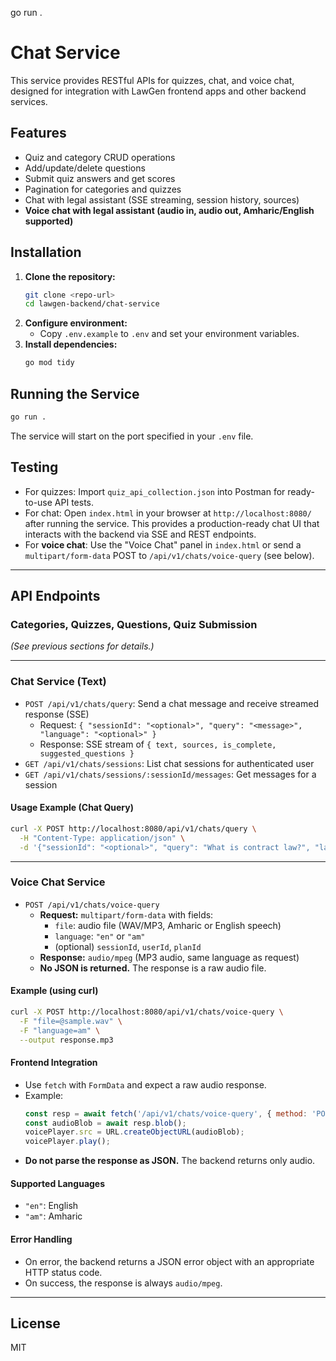 go run .

# Chat Service

This service provides RESTful APIs for quizzes, chat, and voice chat, designed for integration with LawGen frontend apps and other backend services.

## Features
- Quiz and category CRUD operations
- Add/update/delete questions
- Submit quiz answers and get scores
- Pagination for categories and quizzes
- Chat with legal assistant (SSE streaming, session history, sources)
- **Voice chat with legal assistant (audio in, audio out, Amharic/English supported)**

## Installation
1. **Clone the repository:**
   ```bash
   git clone <repo-url>
   cd lawgen-backend/chat-service
   ```
2. **Configure environment:**
   - Copy `.env.example` to `.env` and set your environment variables.
3. **Install dependencies:**
   ```bash
   go mod tidy
   ```

## Running the Service
```bash
go run .
```
The service will start on the port specified in your `.env` file.

## Testing
- For quizzes: Import `quiz_api_collection.json` into Postman for ready-to-use API tests.
- For chat: Open `index.html` in your browser at `http://localhost:8080/` after running the service. This provides a production-ready chat UI that interacts with the backend via SSE and REST endpoints.
- For **voice chat**: Use the "Voice Chat" panel in `index.html` or send a `multipart/form-data` POST to `/api/v1/chats/voice-query` (see below).

---

## API Endpoints

### Categories, Quizzes, Questions, Quiz Submission
*(See previous sections for details.)*

---

### Chat Service (Text)
- `POST /api/v1/chats/query`: Send a chat message and receive streamed response (SSE)
  - Request: `{ "sessionId": "<optional>", "query": "<message>", "language": "<optional>" }`
  - Response: SSE stream of `{ text, sources, is_complete, suggested_questions }`
- `GET /api/v1/chats/sessions`: List chat sessions for authenticated user
- `GET /api/v1/chats/sessions/:sessionId/messages`: Get messages for a session

#### Usage Example (Chat Query)
```bash
curl -X POST http://localhost:8080/api/v1/chats/query \
  -H "Content-Type: application/json" \
  -d '{"sessionId": "<optional>", "query": "What is contract law?", "language": "en"}'
```

---

### Voice Chat Service

- `POST /api/v1/chats/voice-query`
  - **Request:** `multipart/form-data` with fields:
    - `file`: audio file (WAV/MP3, Amharic or English speech)
    - `language`: `"en"` or `"am"`
    - (optional) `sessionId`, `userId`, `planId`
  - **Response:** `audio/mpeg` (MP3 audio, same language as request)
  - **No JSON is returned.** The response is a raw audio file.

#### Example (using curl)
```bash
curl -X POST http://localhost:8080/api/v1/chats/voice-query \
  -F "file=@sample.wav" \
  -F "language=am" \
  --output response.mp3
```

#### Frontend Integration
- Use `fetch` with `FormData` and expect a raw audio response.
- Example:
  ```js
  const resp = await fetch('/api/v1/chats/voice-query', { method: 'POST', body: formData });
  const audioBlob = await resp.blob();
  voicePlayer.src = URL.createObjectURL(audioBlob);
  voicePlayer.play();
  ```
- **Do not parse the response as JSON.** The backend returns only audio.

#### Supported Languages
- `"en"`: English
- `"am"`: Amharic

#### Error Handling
- On error, the backend returns a JSON error object with an appropriate HTTP status code.
- On success, the response is always `audio/mpeg`.

---

## License
MIT
